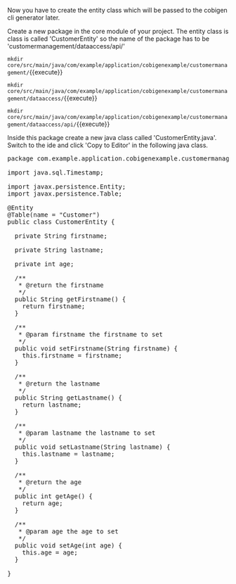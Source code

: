 Now you have to create the entity class which will be passed to the cobigen cli generator later.

Create a new package in the core module of your project. The entity class is class is called 'CustomerEntity' so the name of the package has to be 'customermanagement/dataaccess/api/'

`mkdir core/src/main/java/com/example/application/cobigenexample/customermanagement/`{{execute}}

`mkdir core/src/main/java/com/example/application/cobigenexample/customermanagement/dataaccess/`{{execute}}

`mkdir core/src/main/java/com/example/application/cobigenexample/customermanagement/dataaccess/api/`{{execute}}

Inside this package create a new java class called 'CustomerEntity.java'. Switch to the ide and click 'Copy to Editor' in the following java class.

<pre class="file" data-filename="devonfw/workspaces/main/cobigenexample/core/src/main/java/com/example/application/cobigenexample/customermanagement/dataaccess/api/CustomerEntity.java">
package com.example.application.cobigenexample.customermanagement.dataaccess.api;

import java.sql.Timestamp;

import javax.persistence.Entity;
import javax.persistence.Table;

@Entity
@Table(name = "Customer")
public class CustomerEntity {

  private String firstname;

  private String lastname;
  
  private int age;

  /**
   * @return the firstname
   */
  public String getFirstname() {
    return firstname;
  }

  /**
   * @param firstname the firstname to set
   */
  public void setFirstname(String firstname) {
    this.firstname = firstname;
  }
  
  /**
   * @return the lastname
   */
  public String getLastname() {
    return lastname;
  }

  /**
   * @param lastname the lastname to set
   */
  public void setLastname(String lastname) {
    this.lastname = lastname;
  }

  /**
   * @return the age
   */
  public int getAge() {
    return age;
  }

  /**
   * @param age the age to set
   */
  public void setAge(int age) {
    this.age = age;
  }

}
</pre>